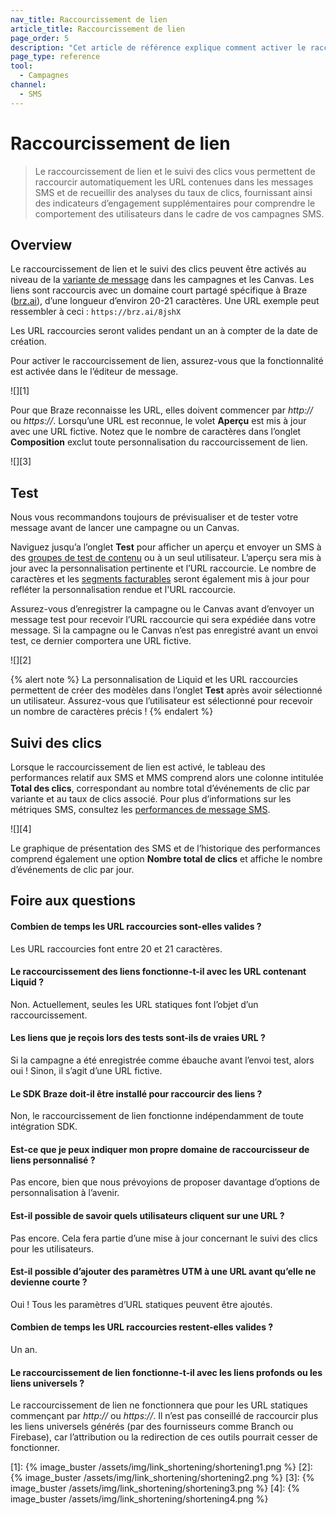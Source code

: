 ```yaml
---
nav_title: Raccourcissement de lien
article_title: Raccourcissement de lien
page_order: 5
description: "Cet article de référence explique comment activer le raccourcissement de lien dans vos messages SMS ainsi que certaines questions fréquentes."
page_type: reference
tool:
  - Campagnes
channel:
  - SMS
---
```


# Raccourcissement de lien

> Le raccourcissement de lien et le suivi des clics vous permettent de raccourcir automatiquement les URL contenues dans les messages SMS et de recueillir des analyses du taux de clics, fournissant ainsi des indicateurs d’engagement supplémentaires pour comprendre le comportement des utilisateurs dans le cadre de vos campagnes SMS. 

## Overview

Le raccourcissement de lien et le suivi des clics peuvent être activés au niveau de la [variante de message]({{site.baseurl}}/user_guide/engagement_tools/testing/multivariant_testing/#step-1-create-your-campaign) dans les campagnes et les Canvas. Les liens sont raccourcis avec un domaine court partagé spécifique à Braze ([brz.ai](http://brz.ai)), d’une longueur d’environ 20-21 caractères. Une URL exemple peut ressembler à ceci : `https://brz.ai/8jshX`

Les URL raccourcies seront valides pendant un an à compter de la date de création.

Pour activer le raccourcissement de lien, assurez-vous que la fonctionnalité est activée dans le l’éditeur de message.

![][1]

Pour que Braze reconnaisse les URL, elles doivent commencer par _http://_  ou  _https://_. Lorsqu’une URL est reconnue, le volet **Aperçu** est mis à jour avec une URL fictive. Notez que le nombre de caractères dans l’onglet **Composition** exclut toute personnalisation du raccourcissement de lien.

![][3]

## Test

Nous vous recommandons toujours de prévisualiser et de tester votre message avant de lancer une campagne ou un Canvas. 

Naviguez jusqu’a l’onglet **Test** pour afficher un aperçu et envoyer un SMS à des [groupes de test de contenu]({{site.baseurl}}/user_guide/administrative/app_settings/developer_console/internal_groups_tab#content-test-groups) ou à un seul utilisateur. L’aperçu sera mis à jour avec la personnalisation pertinente et l’URL raccourcie. Le nombre de caractères et les [segments facturables]({{site.baseurl}}/user_guide/message_building_by_channel/sms/campaign/segments/) seront également mis à jour pour refléter la personnalisation rendue et l'URL raccourcie. 

Assurez-vous d’enregistrer la campagne ou le Canvas avant d’envoyer un message test pour recevoir l’URL raccourcie qui sera expédiée dans votre message. Si la campagne ou le Canvas n’est pas enregistré avant un envoi test, ce dernier comportera une URL fictive.

![][2]

{% alert note %}
La personnalisation de Liquid et les URL raccourcies permettent de créer des modèles dans l’onglet **Test** après avoir sélectionné un utilisateur. Assurez-vous que l’utilisateur est sélectionné pour recevoir un nombre de caractères précis !
{% endalert %}

## Suivi des clics

Lorsque le raccourcissement de lien est activé, le tableau des performances relatif aux SMS et MMS comprend alors une colonne intitulée **Total des clics**, correspondant au nombre total d’événements de clic par variante et au taux de clics associé. Pour plus d’informations sur les métriques SMS, consultez les [performances de message SMS]({{site.baseurl}}/user_guide/message_building_by_channel/sms/sms_campaign_analytics/#message-performance).

![][4]

Le graphique de présentation des SMS et de l’historique des performances comprend également une option **Nombre total de clics** et affiche le nombre d’événements de clic par jour.

## Foire aux questions

#### Combien de temps les URL raccourcies sont-elles valides ?

Les URL raccourcies font entre 20 et 21 caractères.

#### Le raccourcissement des liens fonctionne-t-il avec les URL contenant Liquid ?

Non. Actuellement, seules les URL statiques font l’objet d’un raccourcissement.

#### Les liens que je reçois lors des tests sont-ils de vraies URL ?

Si la campagne a été enregistrée comme ébauche avant l’envoi test, alors oui ! Sinon, il s’agit d’une URL fictive. 

#### Le SDK Braze doit-il être installé pour raccourcir des liens ?

Non, le raccourcissement de lien fonctionne indépendamment de toute intégration SDK.

#### Est-ce que je peux indiquer mon propre domaine de raccourcisseur de liens personnalisé ?

Pas encore, bien que nous prévoyions de proposer davantage d’options de personnalisation à l’avenir.

#### Est-il possible de savoir quels utilisateurs cliquent sur une URL ?

Pas encore. Cela fera partie d’une mise à jour concernant le suivi des clics pour les utilisateurs.

#### Est-il possible d’ajouter des paramètres UTM à une URL avant qu’elle ne devienne courte ?

Oui ! Tous les paramètres d’URL statiques peuvent être ajoutés. 

#### Combien de temps les URL raccourcies restent-elles valides ?

Un an.

#### Le raccourcissement de lien fonctionne-t-il avec les liens profonds ou les liens universels ?

Le raccourcissement de lien ne fonctionnera que pour les URL statiques commençant par  _http://_  ou  _https://_. Il n’est pas conseillé de raccourcir plus les liens universels générés (par des fournisseurs comme Branch ou Firebase), car l’attribution ou la redirection de ces outils pourrait cesser de fonctionner.

[1]: {% image_buster /assets/img/link_shortening/shortening1.png %} 
[2]: {% image_buster /assets/img/link_shortening/shortening2.png %} 
[3]: {% image_buster /assets/img/link_shortening/shortening3.png %} 
[4]: {% image_buster /assets/img/link_shortening/shortening4.png %} 
